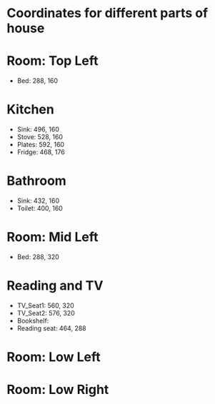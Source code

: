 # Coordinates for different parts of house

# Room: Top Left
- Bed: 288, 160

# Kitchen
- Sink: 496, 160
- Stove: 528, 160
- Plates: 592, 160
- Fridge: 468, 176

# Bathroom
- Sink: 432, 160
- Toilet: 400, 160

# Room: Mid Left
- Bed: 288, 320

# Reading and TV
- TV_Seat1: 560, 320
- TV_Seat2: 576, 320
- Bookshelf: 
- Reading seat: 464, 288

# Room: Low Left
# Room: Low Right 
